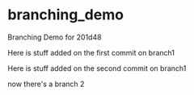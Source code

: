 # branching_demo
Branching Demo for 201d48

Here is stuff added on the first commit on branch1

Here is stuff added on the second commit on branch1

now there's a branch 2